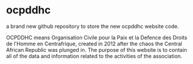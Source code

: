 # ocpddhc

a brand new github repository to store the new ocpddhc website code.

OCPDDHC means Organisation Civile pour la Paix et la Defence des Droits de l'Homme en Centrafrique, created in 2012
after the chaos the Central African Republic was plunged in. The purpose of this website is to contain all of the data
and information related to the activities of the association.

